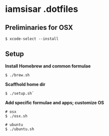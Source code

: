 # iamsisar .dotfiles

## Preliminaries for OSX

```
$ xcode-select --install
```

## Setup

**Install Homebrew and common formulae**

```
$ ./brew.sh
```

**Scaffhold home dir**

```
$ ./setup.sh`
```

**Add specific formulae and apps; customize OS**

```
# osx 
$ ./osx.sh
```
```
# ubuntu 
$ ./ubuntu.sh
```

